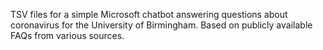 TSV files for a simple Microsoft chatbot answering questions about coronavirus for the University of Birmingham. Based on publicly available FAQs from various sources.
